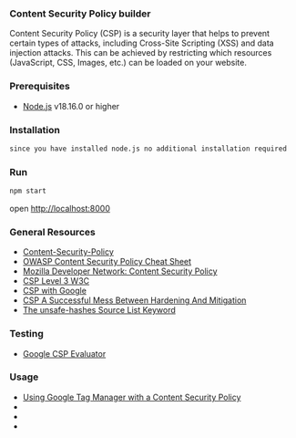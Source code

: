 ### Content Security Policy builder

Content Security Policy (CSP) is a security layer that helps to prevent certain types of attacks, including Cross-Site Scripting (XSS) and data injection attacks. This can be achieved by restricting which resources (JavaScript, CSS, Images, etc.) can be loaded on your website.

### Prerequisites
* [Node.js](https://nodejs.org/) v18.16.0 or higher

### Installation
```bash
since you have installed node.js no additional installation required
```

### Run
```bash
npm start
```
open [http://localhost:8000](http://localhost:8000)

### General Resources
* [Content-Security-Policy](https://content-security-policy.com/)
* [OWASP Content Security Policy Cheat Sheet](https://cheatsheetseries.owasp.org/cheatsheets/Content_Security_Policy_Cheat_Sheet.html)
* [Mozilla Developer Network: Content Security Policy](https://developer.mozilla.org/en-US/docs/Web/HTTP/CSP)
* [CSP Level 3 W3C](https://www.w3.org/TR/CSP3/)
* [CSP with Google](https://csp.withgoogle.com/docs/index.html)
* [CSP A Successful Mess Between Hardening And Mitigation](https://speakerdeck.com/lweichselbaum/csp-a-successful-mess-between-hardening-and-mitigation)
* [The unsafe-hashes Source List Keyword](https://content-security-policy.com/unsafe-hashes/)

### Testing
* [Google CSP Evaluator](https://csp-evaluator.withgoogle.com/)

### Usage
* [Using Google Tag Manager with a Content Security Policy](https://developers.google.com/tag-platform/tag-manager/web/csp)
* []()
* []()
* []()
